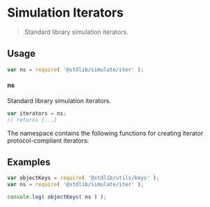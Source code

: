 <!--

@license Apache-2.0

Copyright (c) 2019 The Stdlib Authors.

Licensed under the Apache License, Version 2.0 (the "License");
you may not use this file except in compliance with the License.
You may obtain a copy of the License at

   http://www.apache.org/licenses/LICENSE-2.0

Unless required by applicable law or agreed to in writing, software
distributed under the License is distributed on an "AS IS" BASIS,
WITHOUT WARRANTIES OR CONDITIONS OF ANY KIND, either express or implied.
See the License for the specific language governing permissions and
limitations under the License.

-->

# Simulation Iterators

> Standard library simulation iterators.

<section class="usage">

## Usage

```javascript
var ns = require( '@stdlib/simulate/iter' );
```

#### ns

Standard library simulation iterators.

```javascript
var iterators = ns;
// returns {...}
```

The namespace contains the following functions for creating iterator protocol-compliant iterators:

<!-- <toc pattern="*"> -->

<!-- </toc> -->

</section>

<!-- /.usage -->

<section class="examples">

## Examples

<!-- TODO: better examples -->

<!-- eslint no-undef: "error" -->

```javascript
var objectKeys = require( '@stdlib/utils/keys' );
var ns = require( '@stdlib/simulate/iter' );

console.log( objectKeys( ns ) );
```

</section>

<!-- /.examples -->

<section class="links">

</section>

<!-- /.links -->
